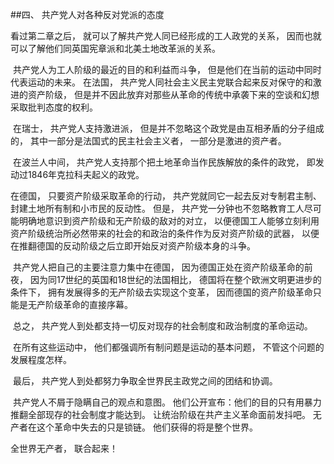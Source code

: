##四、 共产党人对各种反对党派的态度

看过第二章之后， 就可以了解共产党人同已经形成的工人政党的关系， 因而也就可以了解他们同英国宪章派和北美土地改革派的关系。

 共产党人为工人阶级的最近的目的和利益而斗争， 但是他们在当前的运动中同时代表运动的未来。 在法国， 共产党人同社会主义民主党联合起来反对保守的和激进的资产阶级， 但是并不因此放弃对那些从革命的传统中承袭下来的空谈和幻想采取批判态度的权利。

 在瑞士， 共产党人支持激进派， 但是并不忽略这个政党是由互相矛盾的分子组成的， 其中一部分是法国式的民主社会主义者， 一部分是激进的资产者。

 在波兰人中间， 共产党人支持那个把土地革命当作民族解放的条件的政党， 即发动过1846年克拉科夫起义的政党。

在德国， 只要资产阶级采取革命的行动， 共产党就同它一起去反对专制君主制、 封建土地所有制和小市民的反动性。 但是， 共产党一分钟也不忽略教育工人尽可能明确地意识到资产阶级和无产阶级的敌对的对立， 以便德国工人能够立刻利用资产阶级统治所必然带来的社会的和政治的条件作为反对资产阶级的武器， 以便在推翻德国的反动阶级之后立即开始反对资产阶级本身的斗争。

 共产党人把自己的主要注意力集中在德国， 因为德国正处在资产阶级革命的前夜， 因为同17世纪的英国和18世纪的法国相比， 德国将在整个欧洲文明更进步的条件下， 拥有发展得多的无产阶级去实现这个变革， 因而德国的资产阶级革命只能是无产阶级革命的直接序幕。

 总之， 共产党人到处都支持一切反对现存的社会制度和政治制度的革命运动。

 在所有这些运动中， 他们都强调所有制问题是运动的基本问题， 不管这个问题的发展程度怎样。

 最后， 共产党人到处都努力争取全世界民主政党之间的团结和协调。

 共产党人不屑于隐瞒自己的观点和意图。 他们公开宣布：他们的目的只有用暴力推翻全部现存的社会制度才能达到。 让统治阶级在共产主义革命面前发抖吧。 无产者在这个革命中失去的只是锁链。 他们获得的将是整个世界。 

全世界无产者， 联合起来！

